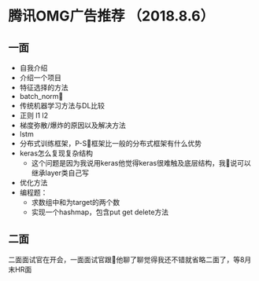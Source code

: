 # 腾讯OMG广告推荐 （2018.8.6）
## 一面
- 自我介绍
- 介绍一个项目
- 特征选择的方法
- batch_norm
- 传统机器学习方法与DL比较
- 正则 l1 l2
- 梯度弥散/爆炸的原因以及解决方法
- lstm
- 分布式训练框架，P-S框架比一般的分布式框架有什么优势
- keras怎么复现复杂结构
    - 这个问题是因为我说用keras他觉得keras很难触及底层结构，我说可以继承layer类自己写
- 优化方法
- 编程题：
    - 求数组中和为target的两个数
    - 实现一个hashmap，包含put get delete方法 
## 二面
二面面试官在开会，一面面试官跟他聊了聊觉得我还不错就省略二面了，等8月末HR面
